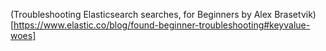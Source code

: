 (Troubleshooting Elasticsearch searches, for Beginners by Alex Brasetvik)[https://www.elastic.co/blog/found-beginner-troubleshooting#keyvalue-woes]
